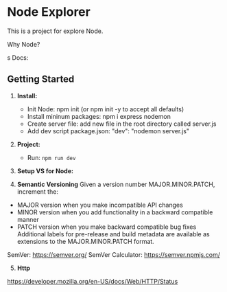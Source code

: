 # Node Explorer

This is a project for explore Node.

Why Node?

s
Docs: 

## Getting Started

1. **Install:**
    - Init Node: npm init (or npm init -y to accept all defaults)
    - Install mininum packages:  npm i express nodemon
    - Create server file: add new file in the root directory called server.js
    - Add dev script package.json:  "dev": "nodemon server.js"

2. **Project:**
    - Run: `npm run dev`

3. **Setup VS for Node:**


4. **Semantic Versioning**
  Given a version number MAJOR.MINOR.PATCH, increment the:

  - MAJOR version when you make incompatible API changes
  - MINOR version when you add functionality in a backward compatible manner
  - PATCH version when you make backward compatible bug fixes
  Additional labels for pre-release and build metadata are available as extensions to the MAJOR.MINOR.PATCH format.

SemVer: https://semver.org/
SemVer Calculator: https://semver.npmjs.com/

5. **Http**

https://developer.mozilla.org/en-US/docs/Web/HTTP/Status
